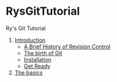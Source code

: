 # RysGitTutorial

Ry's Git Tutorial

1. [Introduction]()
	* [A Brief History of Revision Control]()
	* [The birth of Git]()
	* [Installation]()
	* [Get Ready]()
2. [The basics]()

